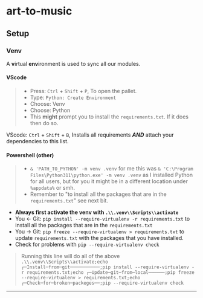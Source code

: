 # art-to-music

## Setup

### Venv

A **v**irtual **env**ironment is used to sync all our modules.  

#### VScode  

> - Press: `Ctrl` + `Shift` + `P`, To open the pallet.  
> - Type: `Python: Create Environment`  
> - Choose: Venv  
> - Choose: Python  
> - This **might** prompt you to install the `requirements.txt`. If it does then do so.  

VScode: `Ctrl` + `Shift` + `B`, Installs all requirements ***AND*** attach your dependencies to this list.  

#### Powershell (other)

> - `& 'PATH_TO_PYTHON' -m venv .venv` for me this was `& 'C:\Program Files\Python311\python.exe' -m venv .venv` as I installed Python for all users, but for you it might be in a different location under `%appdata%` or smh.  
> - Remember to "to install all the packages that are in the `requirements.txt`" see next bit.  

- **Always first activate the venv with `.\\.venv\\Scripts\\activate`**  
- You <- Git: `pip install --require-virtualenv -r requirements.txt` to install all the packages that are in the `requirements.txt`  
- You -> Git: `pip freeze --require-virtualenv > requirements.txt` to update `requirements.txt` with the packages that you have installed.  
- Check for problems with `pip --require-virtualenv check`  

> Running this line will do all of the above `.\\.venv\\Scripts\\activate;echo ┌─Install─from─git───────────;pip install --require-virtualenv -r requirements.txt;echo ┌─Update─git─from─local──────;pip freeze --require-virtualenv > requirements.txt;echo ┌─Check─for─broken─packeges──;pip --require-virtualenv check`  

---
